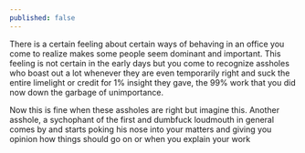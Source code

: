 ```yaml
---
published: false
---
```

There is a certain feeling about certain ways of behaving in an office you come to realize makes some people seem dominant and important. This feeling is not certain in the early days but you come to recognize assholes who boast out a lot whenever they are even temporarily right and suck the entire limelight or credit for 1% insight they gave, the 99% work that you did now down the garbage of unimportance.

Now this is fine when these assholes are right but imagine this. Another asshole, a sychophant of the first and dumbfuck loudmouth in general comes by and starts poking his nose into your matters and giving you opinion how things should go on or when you explain your work 